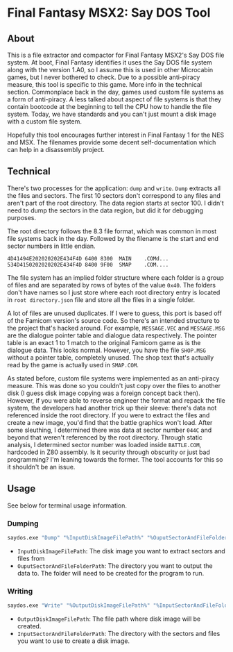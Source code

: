 # Final Fantasy MSX2: Say DOS Tool
## About

This is a file extractor and compactor for Final Fantasy MSX2's Say DOS file system. At boot, Final Fantasy identifies it uses the Say DOS file system along with the version 1.A0, so I assume this is used in other Microcabin games, but I never bothered to check. Due to a possible anti-piracy measure, this tool is specific to this game. More info in the technical section. Commonplace back in the day, games used custom file systems as a form of anti-piracy. A less talked about aspect of file systems is that they contain bootcode at the beginning to tell the CPU how to handle the file system. Today, we have standards and you can't just mount a disk image with a custom file system.

Hopefully this tool encourages further interest in Final Fantasy 1 for the NES and MSX. The filenames provide some decent self-documentation which can help in a disassembly project.

## Technical
There's two processes for the application: `dump` and `write`. `Dump` extracts all the files and sectors. The first 10 sectors don't correspond to any files and aren't part of the root directory. The data region starts at sector 100. I didn't need to dump the sectors in the data region, but did it for debugging purposes.

The root directory follows the 8.3 file format, which was common in most file systems back in the day. Followed by the filename is the start and end sector numbers in little endian.
```
4D41494E202020202E434F4D 6400 8300  MAIN    .COMd...
534D4150202020202E434F4D 8400 9F00  SMAP    .COM....
```

The file system has an implied folder structure where each folder is a group of files and are separated by rows of bytes of the value `0x40`. The folders don't have names so I just store where each root directory entry is located in `root directory.json` file and store all the files in a single folder.

A lot of files are unused duplicates. If I were to guess, this port is based off of the Famicom version's source code. So there's an intended structure to the project that's hacked around. For example, `MESSAGE.VEC` and `MESSAGE.MSG` are the dialogue pointer table and dialogue data respectively. The pointer table is an exact 1 to 1 match to the original Famicom game as is the dialogue data. This looks normal. However, you have the file `SHOP.MSG` without a pointer table, completely unused. The shop text that's actually read by the game is actually used in `SMAP.COM`. 

As stated before, custom file systems were implemented as an anti-piracy measure. This was done so you couldn't just copy over the files to another disk (I guess disk image copying was a foreign concept back then). However, if you were able to reverse engineer the format and repack the file system, the developers had another trick up their sleeve: there's data not referenced inside the root directory. If you were to extract the files and create a new image, you'd find that the battle graphics won't load. After some sleuthing, I determined there was data at sector number `044C` and beyond that weren't referenced by the root directory. Through static analysis, I determined sector number was loaded inside `BATTLE.COM`, hardcoded in Z80 assembly. Is it security through obscurity or just bad programming? I'm leaning towards the former. The tool accounts for this so it shouldn't be an issue.

## Usage
See below for terminal usage information.

### Dumping
```bash
saydos.exe "Dump" "%InputDiskImageFilePath%" "%OuputSectorAndFileFolderPath%"
```

* `InputDiskImageFilePath`: The disk image you want to extract sectors and files from
* `OuputSectorAndFileFolderPath`: The directory you want to output the data to. The folder will need to be created for the program to run.

### Writing

```bash
saydos.exe "Write" "%OutputDiskImageFilePath%" "%InputSectorAndFileFolderPath%"
```

* `OutputDiskImageFilePath`: The file path where disk image will be created.
* `InputSectorAndFileFolderPath`: The directory with the sectors and files you want to use to create a disk image.